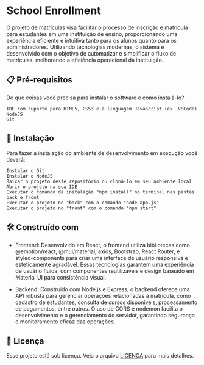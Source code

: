 # School Enrollment
O projeto de matrículas visa facilitar o processo de inscrição e matrícula para estudantes em uma instituição de ensino, proporcionando uma experiência eficiente e intuitiva tanto para os alunos quanto para os administradores. Utilizando tecnologias modernas, o sistema é desenvolvido com o objetivo de automatizar e simplificar o fluxo de matrículas, melhorando a eficiência operacional da instituição.

## 📋 Pré-requisitos

De que coisas você precisa para instalar o software e como instalá-lo?
```
IDE com suporte para HTML5, CSS3 e a linguagem JavaScript (ex. VSCode)
NodeJS
Git
```

## 🔧 Instalação

Para fazer a instalação do ambiente de desenvolvimento em execução você deverá:
```
Instalar o Git
Instalar o NodeJS
Baixar o projeto deste repositório ou cloná-lo em seu ambiente local
Abrir o projeto na sua IDE
Executar o comando de instalação "npm install" no terminal nas pastas back e front
Executar o projeto no "back" com o comando "node app.js"
Executar o projeto no "front" com o comando "npm start"
```

## 🛠️ Construído com

- Frontend: Desenvolvido em React, o frontend utiliza bibliotecas como @emotion/react, @mui/material, axios, Bootstrap, React Router, e styled-components para criar uma interface de usuário responsiva e esteticamente agradável. Essas tecnologias garantem uma experiência de usuário fluida, com componentes reutilizáveis e design baseado em Material UI para consistência visual.

- Backend: Construído com Node.js e Express, o backend oferece uma API robusta para gerenciar operações relacionadas à matrícula, como cadastro de estudantes, consulta de cursos disponíveis, processamento de pagamentos, entre outros. O uso de CORS e nodemon facilita o desenvolvimento e o gerenciamento do servidor, garantindo segurança e monitoramento eficaz das operações.

## 📝 Licença

Esse projeto está sob licença. Veja o arquivo [LICENÇA](https://github.com/AdrianGKS/School-Enrollment/blob/main/LICENSE) para mais detalhes.
